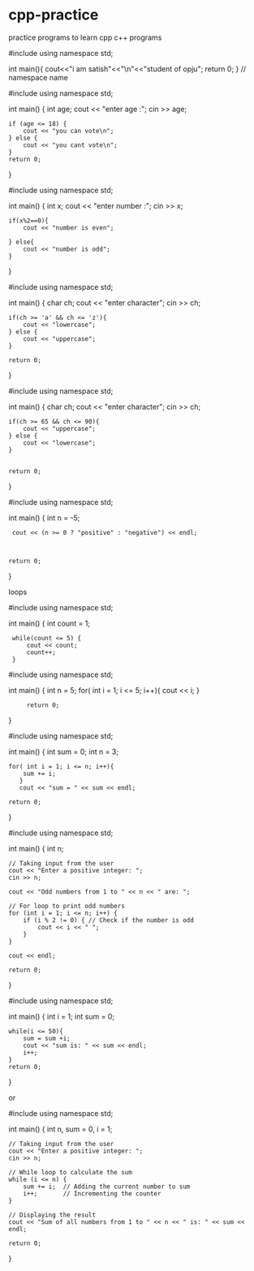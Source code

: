 # cpp-practice
practice programs to learn cpp
c++ programs

#include<iostream>
using namespace std;

   
 int main(){
     cout<<"i am satish"<<"\n"<<"student of opju";
     return 0;
 } // namespace name





#include <iostream>
using namespace std;

int main() {
    int age;
    cout << "enter age :";
    cin >> age;

    if (age <= 18) {
        cout << "you can vote\n";
    } else {
        cout << "you cant vote\n";
    }
    return 0;
}





#include <iostream>
using namespace std;

int main() {
    int x;
    cout << "enter number  :";
    cin >> x;

    if(x%2==0){
        cout << "number is even";

    } else{
        cout << "number is odd";
    }
}










#include <iostream>
using namespace std;

int main() {
    char ch;
    cout << "enter character";
    cin >> ch;
    
    if(ch >= 'a' && ch <= 'z'){
        cout << "lowercase";
    } else {
        cout << "uppercase";
    }

    return 0;
}




#include <iostream>
using namespace std;

int main()
{
     char ch;
    cout << "enter character";
    cin >> ch;
    
    if(ch >= 65 && ch <= 90){
        cout << "uppercase";
    } else {
        cout << "lowercase";
    }


    return 0;
}





#include <iostream>
using namespace std;

int main()
{
     int n = -5;
     
     cout << (n >= 0 ? "positive" : "negative") << endl;
     


    return 0;
}



loops



#include <iostream>
using namespace std;

int main()
{
     int count = 1;
     
     while(count <= 5) {
         cout << count;
         count++;
     }


#include <iostream>
using namespace std;

int main()
{
    int n = 5;
    for( int i = 1; i <= 5; i++){
        cout << i;
    }
     
         return 0;
}




#include <iostream>
using namespace std;

int main()
{
    int sum = 0;
    int n = 3;
    
    for( int i = 1; i <= n; i++){
        sum += i;
       }
       cout << "sum = " << sum << endl;
    
    return 0;
}



#include <iostream>
using namespace std;

int main() {
    int n;

    // Taking input from the user
    cout << "Enter a positive integer: ";
    cin >> n;

    cout << "Odd numbers from 1 to " << n << " are: ";

    // For loop to print odd numbers
    for (int i = 1; i <= n; i++) {
        if (i % 2 != 0) { // Check if the number is odd
            cout << i << " ";
        }
    }

    cout << endl;

    return 0;
}




#include <iostream>
using namespace std;

int main()
{
    int i = 1;
    int sum = 0;
    
    while(i <= 50){
        sum = sum +i;
        cout << "sum is: " << sum << endl;
        i++;
    }
    return 0;
}


or 


#include <iostream>
using namespace std;

int main() {
    int n, sum = 0, i = 1;

    // Taking input from the user
    cout << "Enter a positive integer: ";
    cin >> n;

    // While loop to calculate the sum
    while (i <= n) {
        sum += i;  // Adding the current number to sum
        i++;       // Incrementing the counter
    }

    // Displaying the result
    cout << "Sum of all numbers from 1 to " << n << " is: " << sum << endl;

    return 0;
}






